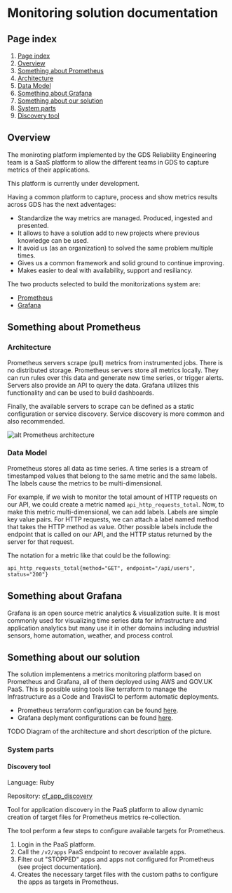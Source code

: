 # Monitoring solution documentation

## Page index
1. [Page index](./#page-index)
2. [Overview](./#overview)
3. [Something about Prometheus](./#something-about-prometheus)
  1. [Architecture](./#architecture)
  2. [Data Model](./#data-model)
4. [Something about Grafana](./#something-about-grafana)
5. [Something about our solution](./#something-about-our-solution)
6. [System parts](./system-parts)
  1. [Discovery tool](./discovery-tool)

## Overview

The moniroting platform implemented by the GDS Reliability Engineering team is a SaaS platform to allow the different teams in GDS to capture metrics of their applications.

This platform is currently under development.

Having a common platform to capture, process and show metrics results across GDS has the next adventages:
* Standardize the way metrics are managed. Produced, ingested and presented.
* It allows to have a solution add to new projects where previous knowledge can be used.
* It avoid us (as an organization) to solved the same problem multiple times.
* Gives us a common framework and solid ground to continue improving.
* Makes easier to deal with availability, support and resiliancy.

The two products selected to build the monitorizations system are:
* [Prometheus](https://prometheus.io/)
* [Grafana](https://grafana.com/)

## Something about Prometheus

### Architecture

Prometheus servers scrape (pull) metrics from instrumented jobs. There is no distributed storage. Prometheus servers store all metrics locally. They can run rules over this data and generate new time series, or trigger alerts. Servers also provide an API to query the data. Grafana utilizes this functionality and can be used to build dashboards.

Finally, the available servers to scrape can be defined as a static configuration or service discovery. Service discovery is more common and also recommended.

![alt Prometheus architecture](https://prometheus.io/assets/architecture.svg "Prometheus architecture")

### Data Model

Prometheus stores all data as time series. A time series is a stream of timestamped values that belong to the same metric and the same labels. The labels cause the metrics to be multi-dimensional.

For example, if we wish to monitor the total amount of HTTP requests on our API, we could create a metric named `api_http_requests_total`. Now, to make this metric multi-dimensional, we can add labels. Labels are simple key value pairs. For HTTP requests, we can attach a label named method that takes the HTTP method as value. Other possible labels include the endpoint that is called on our API, and the HTTP status returned by the server for that request.

The notation for a metric like that could be the following:

`api_http_requests_total{method="GET", endpoint="/api/users", status="200"}`

## Something about Grafana

Grafana is an open source metric analytics & visualization suite. It is most commonly used for visualizing time series data for infrastructure and application analytics but many use it in other domains including industrial sensors, home automation, weather, and process control.


## Something about our solution

The solution implementens a metrics monitoring platform based on Prometheus and Grafana, all of them deployed using AWS and GOV.UK PaaS. This is possible using tools like terraform to manage the Infrastructure as a Code and TravisCI to perform automatic deployments.

* Prometheus terraform configuration can be found [here](https://github.com/alphagov/prometheus-aws-configuration).
* Grafana deplyment configurations can be found [here](https://github.com/alphagov/grafana-paas).

TODO Diagram of the architecture and short description of the picture.

### System parts

#### Discovery tool

Language: Ruby

Repository: [cf_app_discovery](https://github.com/alphagov/cf_app_discovery/)

Tool for application discovery in the PaaS platform to allow dynamic creation of target files for Prometheus metrics re-collection.

The tool perform a few steps to configure available targets for Prometheus.
1. Login in the PaaS platform.
2. Call the `/v2/apps` PaaS endpoint to recover available apps.
3. Filter out "STOPPED" apps and apps not configured for Prometheus (see project documentation).
4. Creates the necessary target files with the custom paths to configure the apps as targets in Prometheus.
